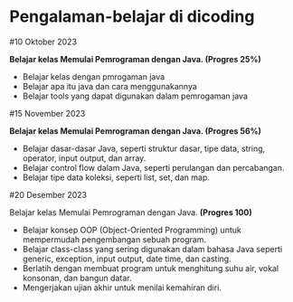 # Pengalaman-belajar di dicoding

#10 Oktober 2023

**Belajar kelas Memulai Pemrograman dengan Java. (Progres 25%)**<br>
* Belajar kelas dengan pmrogaman java
* Belajar apa itu java dan cara menggunakannya
* Belajar tools yang dapat digunakan dalam pemrogaman java

#15 November 2023

**Belajar kelas Memulai Pemrograman dengan Java. (Progres 56%)**<br>
* Belajar dasar-dasar Java, seperti struktur dasar, tipe data, string, operator, input output, dan array.
* Belajar control flow dalam Java, seperti perulangan dan percabangan.
* Belajar tipe data koleksi, seperti list, set, dan map.

#20 Desember 2023<br>

Belajar kelas Memulai Pemrograman dengan Java. __(Progres 100)__
* Belajar konsep OOP (Object-Oriented Programming) untuk mempermudah pengembangan sebuah program.
* Belajar class-class yang sering digunakan dalam bahasa Java seperti generic, exception, input output, date time, dan casting.
* Berlatih dengan membuat program untuk menghitung suhu air, vokal konsonan, dan bangun datar.
* Mengerjakan ujian akhir untuk menilai kemahiran diri.
